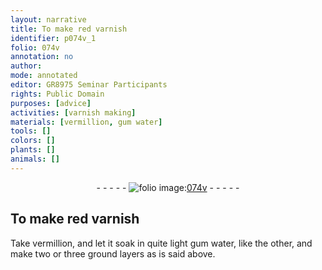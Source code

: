 ```yaml
---
layout: narrative
title: To make red varnish
identifier: p074v_1
folio: 074v
annotation: no
author:
mode: annotated
editor: GR8975 Seminar Participants
rights: Public Domain
purposes: [advice]
activities: [varnish making]
materials: [vermillion, gum water]
tools: []
colors: []
plants: []
animals: []
---
```


 <div class="folio" align="center">- - - - - <a href="http://gallica.bnf.fr/ark:/12148/btv1b10500001g/f154.image" target="_blank"><img src="https://cu-mkp.github.io/GR8975-edition/assets/photo-icon.png" alt="folio image: " style="display:inline-block; margin-bottom:-3px;"/>074v</a> - - - - - </div>  <span class="activity"></span> 

## To make red varnish

 
Take <span class="material">vermillion</span>, and let it soak in quite light <span class="material">gum water</span>, like the other, and make two or three ground layers as is said above.
 